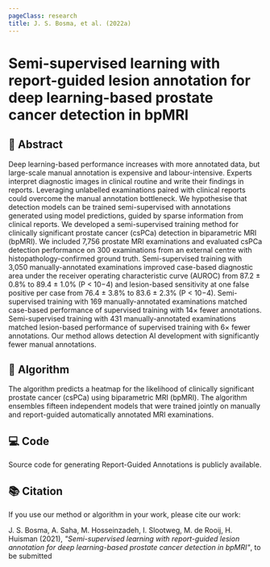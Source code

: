 ```yaml
---
pageClass: research
title: J. S. Bosma, et al. (2022a)
---
```

# Semi-supervised learning with report-guided lesion annotation for deep learning-based prostate cancer detection in bpMRI

## 📖 Abstract
Deep learning-based performance increases with more annotated data, but large-scale manual annotation is expensive and labour-intensive. Experts interpret diagnostic images in clinical routine and write their findings in reports. Leveraging unlabelled examinations paired with clinical reports could overcome the manual annotation bottleneck. We hypothesise that detection models can be trained semi-supervised with annotations generated using model predictions, guided by sparse information from clinical reports. We developed a semi-supervised training method for clinically significant prostate cancer (csPCa) detection in biparametric MRI (bpMRI). We included 7,756 prostate MRI examinations and evaluated csPCa detection performance on 300 examinations from an external centre with histopathology-confirmed ground truth. Semi-supervised training with 3,050 manually-annotated examinations improved case-based diagnostic area under the receiver operating characteristic curve (AUROC) from 87.2 ± 0.8% to 89.4 ± 1.0% (P < 10−4) and lesion-based sensitivity at one false positive per case from 76.4 ± 3.8% to 83.6 ± 2.3% (P < 10−4). Semi-supervised training with 169 manually-annotated examinations matched case-based performance of supervised training with 14× fewer annotations. Semi-supervised training with 431 manually-annotated examinations matched lesion-based performance of supervised training with 6× fewer annotations. Our method allows detection AI development with significantly fewer manual annotations. 

## 🤖 Algorithm
The algorithm predicts a heatmap for the likelihood of clinically significant prostate cancer (csPCa) using biparametric MRI (bpMRI). The algorithm ensembles fifteen independent models that were trained jointly on manually and report-guided automatically annotated MRI examinations. 
<ActionButton action="Algorithm" link="https://grand-challenge.org/algorithms/bpmri-cspca-detection-report-guided-annotations/" />

## 💻 Code
Source code for generating Report-Guided Annotations is publicly available.
<ActionButton action="Source" link="www.github.com/DIAGNijmegen/Report-Guided-Annotation" />

## 📚 Citation
If you use our method or algorithm in your work, please cite our work:

J. S. Bosma, A. Saha, M. Hosseinzadeh, I. Slootweg, M. de Rooij, H. Huisman (2021), _"Semi-supervised learning with report-guided lesion annotation for deep learning-based prostate cancer detection in bpMRI"_, to be submitted